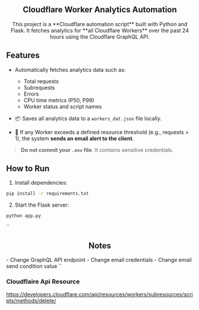 <h2 align="center"> Cloudflare Worker Analytics Automation </h2>

<p align="center"> This project is a **Cloudflare automation script** built with Python and Flask.  
It fetches analytics for **all Cloudflare Workers** over the past 24 hours using the Cloudflare GraphQL API.
</p>

## Features

- Automatically fetches analytics data such as:
  - Total requests
  - Subrequests
  - Errors
  - CPU time metrics (P50, P99)
  - Worker status and script names

- 📦 Saves all analytics data to a `workers_dat.json` file locally.

- 📧 If any Worker exceeds a defined resource threshold (e.g., requests > 1), the system **sends an email alert to the client**.


>  **Do not commit your `.env` file**. It contains sensitive credentials.

##  How to Run

1. Install dependencies:

```bash
pip install -r requirements.txt
```
2. Start the Flask server:
```
python app.py
```

``
<h2 align="center"> Notes </h2>
- Change GraphQL API endpoint
- Change email credentials
- Change email send condition value 
``

### Cloudflaire Api Resource
https://developers.cloudflare.com/api/resources/workers/subresources/scripts/methods/delete/